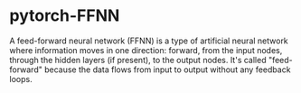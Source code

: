 # pytorch-FFNN
A feed-forward neural network (FFNN) is a type of artificial neural network where information moves in one direction: forward, from the input nodes, through the hidden layers (if present), to the output nodes. It's called "feed-forward" because the data flows from input to output without any feedback loops.

